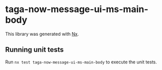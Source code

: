 # taga-now-message-ui-ms-main-body

This library was generated with [Nx](https://nx.dev).

## Running unit tests

Run `nx test taga-now-message-ui-ms-main-body` to execute the unit tests.
